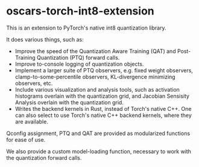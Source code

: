 # oscars-torch-int8-extension

This is an extension to PyTorch's native int8 quantization library. 

It does various things, such as:
- Improve the speed of the Quantization Aware Training (QAT) and Post-Training Quantization (PTQ) forward calls.
- Improve to-console logging of quantization objects.
- Implement a larger suite of PTQ observers, e.g. fixed weight observers, clamp-to-some-percentile observers, KL-divergence minimizing observers, etc.
- Include various visualization and analysis tools, such as activation histograms overlain with the quantization grid, and Jacobian Sensisity Analysis overlain with the quantization grid.
- Writes the backend kernels in Rust, instead of Torch's native C++. One can also select to use Torch's native C++ backend kernels, where they are available.

Qconfig assignment, PTQ and QAT are provided as modularized functions for ease of use.

We also provide a custom model-loading function, necessary to work with the quantization forward calls.
